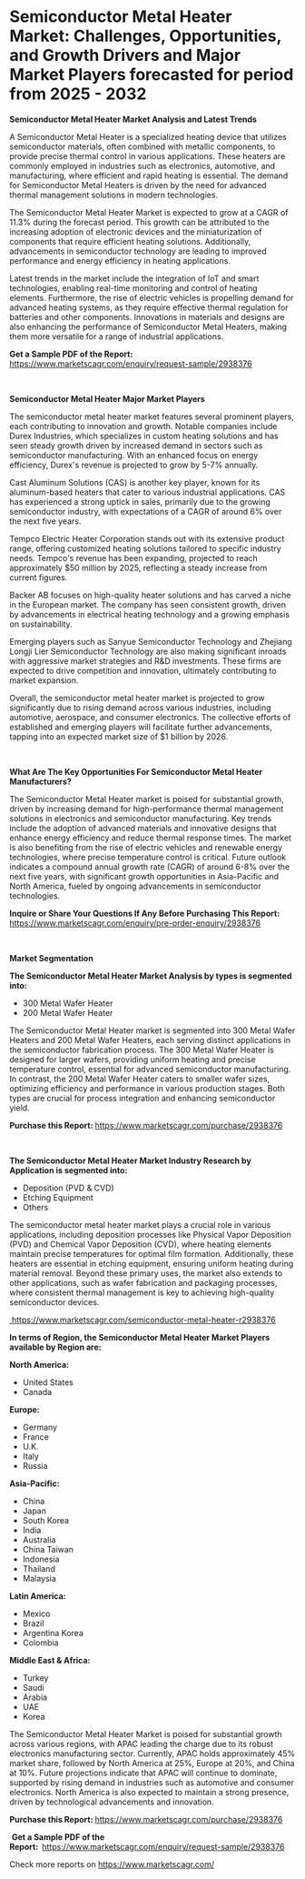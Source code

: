 <p><h1>Semiconductor Metal Heater Market: Challenges, Opportunities, and Growth Drivers and Major Market Players forecasted for period from 2025 - 2032</h1></p><p><strong>Semiconductor Metal Heater Market Analysis and Latest Trends</strong></p>
<p><p>A Semiconductor Metal Heater is a specialized heating device that utilizes semiconductor materials, often combined with metallic components, to provide precise thermal control in various applications. These heaters are commonly employed in industries such as electronics, automotive, and manufacturing, where efficient and rapid heating is essential. The demand for Semiconductor Metal Heaters is driven by the need for advanced thermal management solutions in modern technologies.</p><p>The Semiconductor Metal Heater Market is expected to grow at a CAGR of 11.3% during the forecast period. This growth can be attributed to the increasing adoption of electronic devices and the miniaturization of components that require efficient heating solutions. Additionally, advancements in semiconductor technology are leading to improved performance and energy efficiency in heating applications.</p><p>Latest trends in the market include the integration of IoT and smart technologies, enabling real-time monitoring and control of heating elements. Furthermore, the rise of electric vehicles is propelling demand for advanced heating systems, as they require effective thermal regulation for batteries and other components. Innovations in materials and designs are also enhancing the performance of Semiconductor Metal Heaters, making them more versatile for a range of industrial applications.</p></p>
<p><strong>Get a Sample PDF of the Report:&nbsp;</strong> <a href="https://www.marketscagr.com/enquiry/request-sample/2938376?utm_campaign=1126&utm_medium=2&utm_source=Github&utm_content=ia&utm_term=15032025&utm_id=semiconductor-metal-heater">https://www.marketscagr.com/enquiry/request-sample/2938376</a></p>
<p>&nbsp;</p>
<p><strong>Semiconductor Metal Heater Major Market Players</strong></p>
<p><p>The semiconductor metal heater market features several prominent players, each contributing to innovation and growth. Notable companies include Durex Industries, which specializes in custom heating solutions and has seen steady growth driven by increased demand in sectors such as semiconductor manufacturing. With an enhanced focus on energy efficiency, Durex's revenue is projected to grow by 5-7% annually.</p><p>Cast Aluminum Solutions (CAS) is another key player, known for its aluminum-based heaters that cater to various industrial applications. CAS has experienced a strong uptick in sales, primarily due to the growing semiconductor industry, with expectations of a CAGR of around 6% over the next five years.</p><p>Tempco Electric Heater Corporation stands out with its extensive product range, offering customized heating solutions tailored to specific industry needs. Tempco's revenue has been expanding, projected to reach approximately $50 million by 2025, reflecting a steady increase from current figures.</p><p>Backer AB focuses on high-quality heater solutions and has carved a niche in the European market. The company has seen consistent growth, driven by advancements in electrical heating technology and a growing emphasis on sustainability.</p><p>Emerging players such as Sanyue Semiconductor Technology and Zhejiang Longji Lier Semiconductor Technology are also making significant inroads with aggressive market strategies and R&D investments. These firms are expected to drive competition and innovation, ultimately contributing to market expansion.</p><p>Overall, the semiconductor metal heater market is projected to grow significantly due to rising demand across various industries, including automotive, aerospace, and consumer electronics. The collective efforts of established and emerging players will facilitate further advancements, tapping into an expected market size of $1 billion by 2026.</p></p>
<p>&nbsp;</p>
<p><strong>What Are The Key Opportunities For Semiconductor Metal Heater Manufacturers?</strong></p>
<p><p>The Semiconductor Metal Heater market is poised for substantial growth, driven by increasing demand for high-performance thermal management solutions in electronics and semiconductor manufacturing. Key trends include the adoption of advanced materials and innovative designs that enhance energy efficiency and reduce thermal response times. The market is also benefiting from the rise of electric vehicles and renewable energy technologies, where precise temperature control is critical. Future outlook indicates a compound annual growth rate (CAGR) of around 6-8% over the next five years, with significant growth opportunities in Asia-Pacific and North America, fueled by ongoing advancements in semiconductor technologies.</p></p>
<p><strong>Inquire or Share Your Questions If Any Before Purchasing This Report:</strong> <a href="https://www.marketscagr.com/enquiry/pre-order-enquiry/2938376?utm_campaign=1126&utm_medium=2&utm_source=Github&utm_content=ia&utm_term=15032025&utm_id=semiconductor-metal-heater">https://www.marketscagr.com/enquiry/pre-order-enquiry/2938376</a></p>
<p>&nbsp;</p>
<p><strong>Market Segmentation</strong></p>
<p><strong>The Semiconductor Metal Heater Market Analysis by types is segmented into:</strong></p>
<p><ul><li>300 Metal Wafer Heater</li><li>200 Metal Wafer Heater</li></ul></p>
<p><p>The Semiconductor Metal Heater market is segmented into 300 Metal Wafer Heaters and 200 Metal Wafer Heaters, each serving distinct applications in the semiconductor fabrication process. The 300 Metal Wafer Heater is designed for larger wafers, providing uniform heating and precise temperature control, essential for advanced semiconductor manufacturing. In contrast, the 200 Metal Wafer Heater caters to smaller wafer sizes, optimizing efficiency and performance in various production stages. Both types are crucial for process integration and enhancing semiconductor yield.</p></p>
<p><strong>Purchase this Report:&nbsp;</strong><a href="https://www.marketscagr.com/purchase/2938376?utm_campaign=1126&utm_medium=2&utm_source=Github&utm_content=ia&utm_term=15032025&utm_id=semiconductor-metal-heater">https://www.marketscagr.com/purchase/2938376</a></p>
<p>&nbsp;</p>
<p><strong>The Semiconductor Metal Heater Market Industry Research by Application is segmented into:</strong></p>
<p><ul><li>Deposition (PVD & CVD)</li><li>Etching Equipment</li><li>Others</li></ul></p>
<p><p>The semiconductor metal heater market plays a crucial role in various applications, including deposition processes like Physical Vapor Deposition (PVD) and Chemical Vapor Deposition (CVD), where heating elements maintain precise temperatures for optimal film formation. Additionally, these heaters are essential in etching equipment, ensuring uniform heating during material removal. Beyond these primary uses, the market also extends to other applications, such as wafer fabrication and packaging processes, where consistent thermal management is key to achieving high-quality semiconductor devices.</p></p>
<p><a href="https://www.marketscagr.com/semiconductor-metal-heater-r2938376?utm_campaign=1126&utm_medium=2&utm_source=Github&utm_content=ia&utm_term=15032025&utm_id=semiconductor-metal-heater">&nbsp;https://www.marketscagr.com/semiconductor-metal-heater-r2938376</a></p>
<p><strong>In terms of Region, the Semiconductor Metal Heater Market Players available by Region are:</strong></p>
<p>
    <p> <strong> North America: </strong>
        <ul>
            <li>United States</li>
            <li>Canada</li>
        </ul>
        </p> 
    <p> <strong> Europe: </strong>
        <ul>
            <li>Germany</li>
            <li>France</li>
            <li>U.K.</li>
            <li>Italy</li>
            <li>Russia</li>
        </ul>
        </p> 
    <p> <strong> Asia-Pacific: </strong>
        <ul>
            <li>China</li>
            <li>Japan</li>
            <li>South Korea</li>
            <li>India</li>
            <li>Australia</li>
            <li>China Taiwan</li>
            <li>Indonesia</li>
            <li>Thailand</li>
            <li>Malaysia</li>
        </ul>
        </p> 
    <p> <strong> Latin America: </strong>
        <ul>
            <li>Mexico</li>
            <li>Brazil</li>
            <li>Argentina Korea</li>
            <li>Colombia</li>
        </ul>
        </p> 
    <p> <strong> Middle East & Africa: </strong>
        <ul>
            <li>Turkey</li>
            <li>Saudi</li>
            <li>Arabia</li>
            <li>UAE</li>
            <li>Korea</li>
        </ul>
    </p>
    </p>
<p><p>The Semiconductor Metal Heater Market is poised for substantial growth across various regions, with APAC leading the charge due to its robust electronics manufacturing sector. Currently, APAC holds approximately 45% market share, followed by North America at 25%, Europe at 20%, and China at 10%. Future projections indicate that APAC will continue to dominate, supported by rising demand in industries such as automotive and consumer electronics. North America is also expected to maintain a strong presence, driven by technological advancements and innovation.</p></p>
<p><strong>Purchase this Report: </strong><a href="https://www.marketscagr.com/purchase/2938376?utm_campaign=1126&utm_medium=2&utm_source=Github&utm_content=ia&utm_term=15032025&utm_id=semiconductor-metal-heater">https://www.marketscagr.com/purchase/2938376</a></p>
<p>&nbsp;<strong>Get a Sample PDF of the Report:&nbsp;&nbsp;</strong><a href="https://www.marketscagr.com/enquiry/request-sample/2938376?utm_campaign=1126&utm_medium=2&utm_source=Github&utm_content=ia&utm_term=15032025&utm_id=semiconductor-metal-heater">https://www.marketscagr.com/enquiry/request-sample/2938376</a></p>
<p><strong></strong></p>
<p>Check more reports on <a href="https://www.marketscagr.com/?utm_campaign=1126&utm_medium=2&utm_source=Github&utm_content=ia&utm_term=15032025&utm_id=semiconductor-metal-heater">https://www.marketscagr.com/</a></p>